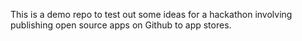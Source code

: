 This is a demo repo to test out some ideas for a hackathon involving publishing open source apps on Github to app stores.
